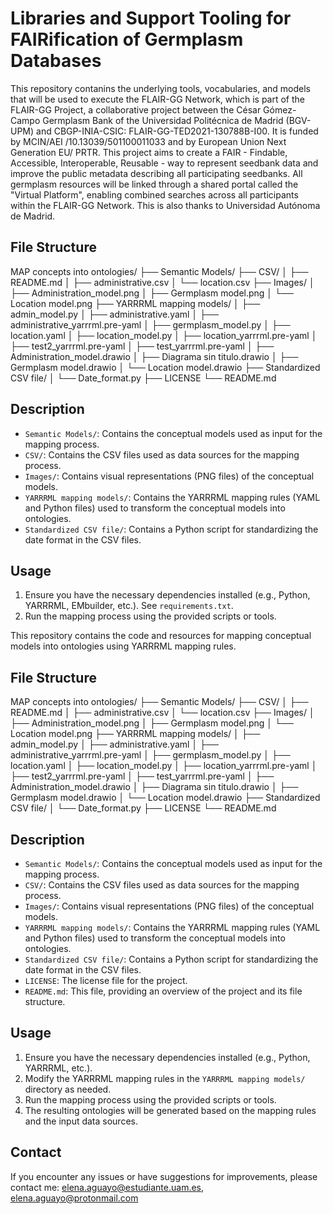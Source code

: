 # Libraries and Support Tooling for FAIRification of Germplasm Databases
This repository contanins the underlying tools, vocabularies, and models that will be used to execute the FLAIR-GG Network, which is part of the FLAIR-GG Project, a collaborative project between the César Gómez-Campo Germplasm Bank of the Universidad Politécnica de Madrid (BGV-UPM) and CBGP-INIA-CSIC: FLAIR-GG-TED2021-130788B-I00. It is funded by MCIN/AEI /10.13039/501100011033 and by European Union Next Generation EU/ PRTR. This project aims to create a FAIR - Findable, Accessible, Interoperable, Reusable - way to represent seedbank data and improve the public metadata describing all participating seedbanks. All germplasm resources will be linked through a shared portal called the "Virtual Platform", enabling combined searches across all participants within the FLAIR-GG Network. This is also thanks to Universidad Autónoma de Madrid.

## File Structure
MAP concepts into ontologies/
├── Semantic Models/
├── CSV/
│   ├── README.md
│   ├── administrative.csv
│   └── location.csv
├── Images/
│   ├── Administration_model.png
│   ├── Germplasm model.png
│   └── Location model.png
├── YARRRML mapping models/
│   ├── admin_model.py
│   ├── administrative.yaml
│   ├── administrative_yarrrml.pre-yaml
│   ├── germplasm_model.py
│   ├── location.yaml
│   ├── location_model.py
│   ├── location_yarrrml.pre-yaml
│   ├── test2_yarrrml.pre-yaml
│   ├── test_yarrrml.pre-yaml
│   ├── Administration_model.drawio
│   ├── Diagrama sin titulo.drawio
│   ├── Germplasm model.drawio
│   └── Location model.drawio
├── Standardized CSV file/
│   └── Date_format.py
├── LICENSE
└── README.md

## Description

- `Semantic Models/`: Contains the conceptual models used as input for the mapping process.
- `CSV/`: Contains the CSV files used as data sources for the mapping process.
- `Images/`: Contains visual representations (PNG files) of the conceptual models.
- `YARRRML mapping models/`: Contains the YARRRML mapping rules (YAML and Python files) used to transform the conceptual models into ontologies.
- `Standardized CSV file/`: Contains a Python script for standardizing the date format in the CSV files.

## Usage

1. Ensure you have the necessary dependencies installed (e.g., Python, YARRRML, EMbuilder, etc.). See `requirements.txt`.
2. Run the mapping process using the provided scripts or tools.

This repository contains the code and resources for mapping conceptual models into ontologies using YARRRML mapping rules.

## File Structure
MAP concepts into ontologies/
├── Semantic Models/
├── CSV/
│   ├── README.md
│   ├── administrative.csv
│   └── location.csv
├── Images/
│   ├── Administration_model.png
│   ├── Germplasm model.png
│   └── Location model.png
├── YARRRML mapping models/
│   ├── admin_model.py
│   ├── administrative.yaml
│   ├── administrative_yarrrml.pre-yaml
│   ├── germplasm_model.py
│   ├── location.yaml
│   ├── location_model.py
│   ├── location_yarrrml.pre-yaml
│   ├── test2_yarrrml.pre-yaml
│   ├── test_yarrrml.pre-yaml
│   ├── Administration_model.drawio
│   ├── Diagrama sin titulo.drawio
│   ├── Germplasm model.drawio
│   └── Location model.drawio
├── Standardized CSV file/
│   └── Date_format.py
├── LICENSE
└── README.md

## Description

- `Semantic Models/`: Contains the conceptual models used as input for the mapping process.
- `CSV/`: Contains the CSV files used as data sources for the mapping process.
- `Images/`: Contains visual representations (PNG files) of the conceptual models.
- `YARRRML mapping models/`: Contains the YARRRML mapping rules (YAML and Python files) used to transform the conceptual models into ontologies.
- `Standardized CSV file/`: Contains a Python script for standardizing the date format in the CSV files.
- `LICENSE`: The license file for the project.
- `README.md`: This file, providing an overview of the project and its file structure.

## Usage

1. Ensure you have the necessary dependencies installed (e.g., Python, YARRRML, etc.).
2. Modify the YARRRML mapping rules in the `YARRRML mapping models/` directory as needed.
3. Run the mapping process using the provided scripts or tools.
4. The resulting ontologies will be generated based on the mapping rules and the input data sources.

## Contact
If you encounter any issues or have suggestions for improvements, please contact me: elena.aguayo@estudiante.uam.es, elena.aguayo@protonmail.com
